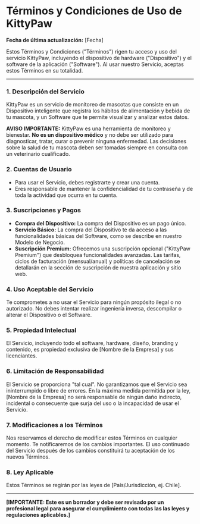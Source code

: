 # Términos y Condiciones de Uso de KittyPaw

**Fecha de última actualización:** [Fecha]

Estos Términos y Condiciones ("Términos") rigen tu acceso y uso del servicio KittyPaw, incluyendo el dispositivo de hardware ("Dispositivo") y el software de la aplicación ("Software"). Al usar nuestro Servicio, aceptas estos Términos en su totalidad.

---

### 1. Descripción del Servicio

KittyPaw es un servicio de monitoreo de mascotas que consiste en un Dispositivo inteligente que registra los hábitos de alimentación y bebida de tu mascota, y un Software que te permite visualizar y analizar estos datos.

**AVISO IMPORTANTE:** KittyPaw es una herramienta de monitoreo y bienestar. **No es un dispositivo médico** y no debe ser utilizado para diagnosticar, tratar, curar o prevenir ninguna enfermedad. Las decisiones sobre la salud de tu mascota deben ser tomadas siempre en consulta con un veterinario cualificado.

### 2. Cuentas de Usuario

*   Para usar el Servicio, debes registrarte y crear una cuenta.
*   Eres responsable de mantener la confidencialidad de tu contraseña y de toda la actividad que ocurra en tu cuenta.

### 3. Suscripciones y Pagos

*   **Compra del Dispositivo:** La compra del Dispositivo es un pago único.
*   **Servicio Básico:** La compra del Dispositivo te da acceso a las funcionalidades básicas del Software, como se describe en nuestro Modelo de Negocio.
*   **Suscripción Premium:** Ofrecemos una suscripción opcional ("KittyPaw Premium") que desbloquea funcionalidades avanzadas. Las tarifas, ciclos de facturación (mensual/anual) y políticas de cancelación se detallarán en la sección de suscripción de nuestra aplicación y sitio web.

### 4. Uso Aceptable del Servicio

Te comprometes a no usar el Servicio para ningún propósito ilegal o no autorizado. No debes intentar realizar ingeniería inversa, descompilar o alterar el Dispositivo o el Software.

### 5. Propiedad Intelectual

El Servicio, incluyendo todo el software, hardware, diseño, branding y contenido, es propiedad exclusiva de [Nombre de la Empresa] y sus licenciantes.

### 6. Limitación de Responsabilidad

El Servicio se proporciona "tal cual". No garantizamos que el Servicio sea ininterrumpido o libre de errores. En la máxima medida permitida por la ley, [Nombre de la Empresa] no será responsable de ningún daño indirecto, incidental o consecuente que surja del uso o la incapacidad de usar el Servicio.

### 7. Modificaciones a los Términos

Nos reservamos el derecho de modificar estos Términos en cualquier momento. Te notificaremos de los cambios importantes. El uso continuado del Servicio después de los cambios constituirá tu aceptación de los nuevos Términos.

### 8. Ley Aplicable

Estos Términos se regirán por las leyes de [País/Jurisdicción, ej. Chile].

---

**[IMPORTANTE: Este es un borrador y debe ser revisado por un profesional legal para asegurar el cumplimiento con todas las las leyes y regulaciones aplicables.]**

